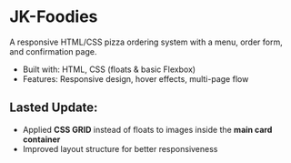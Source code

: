 # JK-Foodies
A responsive HTML/CSS pizza ordering system with a menu, order form, and confirmation page.
- Built with: HTML, CSS (floats & basic Flexbox)
- Features: Responsive design, hover effects, multi-page flow

## **Lasted Update:** 
- Applied **CSS GRID** instead of floats to images inside the **main card container**
- Improved layout structure for better responsiveness
